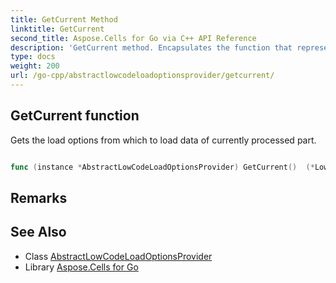 ```yaml
---
title: GetCurrent Method 
linktitle: GetCurrent
second_title: Aspose.Cells for Go via C++ API Reference
description: 'GetCurrent method. Encapsulates the function that represents getcurrent in Go.'
type: docs
weight: 200
url: /go-cpp/abstractlowcodeloadoptionsprovider/getcurrent/
---
```


## GetCurrent function

Gets the load options from which to load data of currently processed part.

```go

func (instance *AbstractLowCodeLoadOptionsProvider) GetCurrent()  (*LowCodeLoadOptions,  error) 

```

## Remarks


## See Also

* Class [AbstractLowCodeLoadOptionsProvider](../)
* Library [Aspose.Cells for Go](../../)

